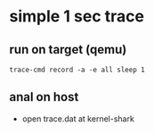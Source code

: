 # simple 1 sec trace

## run on target (qemu)

```
trace-cmd record -a -e all sleep 1

```

## anal on host

* open trace.dat at kernel-shark

